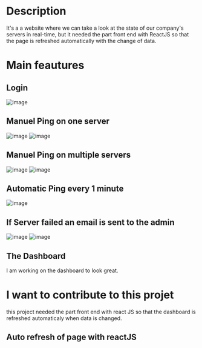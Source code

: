 # Description
It's a a website where we can take a look at the state of our company's servers in real-time, but it needed the part front end with ReactJS so that the page is refreshed automatically with the change of data.

# Main feautures
## Login
![image](https://lh6.googleusercontent.com/RoIJLnFlDLs63MQ0IXE4A-KWDJCCoUKF9stt-MShpLaYTuCSHvPeBXBV5aVY5IpTetXYjIWjwRqKoz60zAs8tG_KfDzgrpaJprljKFKl=s1600)

## Manuel Ping on one server
![image](https://lh4.googleusercontent.com/9h_C6Jk0z7YCmHd6t4TYBxCM-n0ucoBqIrYQ2iEbF5OZd18efTlXdzm5mBWuTZ_rMAHYPgkZaQ6BCEXK2vQe4F8eAY80qsXeVYZoSa_G=s1600)
![image](https://lh5.googleusercontent.com/i7ZN-E-8yqtNt-ocqmN2GX6cQzM9JWI6xe-qLh0uPxjfNKK-5skBsqQB54zocCIBzkATNDsra7UDmyZs9pTRCeokPdZGqjqciaCbQsdZ=s1600)

## Manuel Ping on multiple servers
![image](https://lh6.googleusercontent.com/FiZ7q3p3a2X6hjxVVJwCZabMtna33L7FJXsQ410M55MoMchZC1xxrwenMbUVD3F_L40NLC-O3-e00fV76_5i-TahCjwSiMP7za8RkDUD=s1600)
![image](https://lh3.googleusercontent.com/ozqP6MNfjUtrTdoGqAn4Y5bp_mcmBqcvqiRdLrOcT4f0x37R-9S6ziazx25mB8HaQP7VYxMDuMv7pNnLaAaFXMRUdejE4MMSXu_PFz4I=s1600)

## Automatic Ping every 1 minute 
![image](https://lh4.googleusercontent.com/CdP0szrk1sr3Gn4WZKjcjyWfXjmuhKBV47py34OJQA05TZ9XnMkxv40p90HUNOs_cWNOX1kjE7sA512HdbijYCYJIJLRWT6UEAqUpCHS=s1600)

## If Server failed an email is sent to the admin
![image](https://lh3.googleusercontent.com/Xv1Ssqk87ZqF9D6GXDMq1VkIJyaGXGLBqSBXaMn4MxKNwvmv9-t0UizBwZXmN7iattco61jl-arySsfqogkJNvctyPBh85Q9X10fdn71=s1600)
![image](https://lh5.googleusercontent.com/QDid4v085aJO9FzgLdAXgLMbkGI2jcFx7f0jA42JnuUKlZLLGn8E9X_WFTj2EGm5mMwfwwxDKjyLpEiB7wicAta1Z5qBpXh3ZecPxVfv=s745)
## The Dashboard 
I am working on the dashboard to look great.

# I want to contribute to this projet
this project needed the part front end with react JS so that the dashboard is refreshed automaticaly when data is changed.

## Auto refresh of page with reactJS
